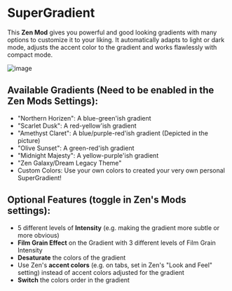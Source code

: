 # SuperGradient

This **Zen Mod** gives you powerful and good looking gradients with many options to customize it to your liking.
It automatically adapts to light or dark mode, adjusts the accent color to the gradient and works flawlessly with compact mode.

![image](https://github.com/user-attachments/assets/2bc13ea8-8ac9-48df-b4cf-e23157caf512)

## Available Gradients (Need to be enabled in the Zen Mods Settings):
  - "Northern Horizen": A blue-green'ish gradient
  - "Scarlet Dusk": A red-yellow'ish gradient
  - "Amethyst Claret": A blue/purple-red'ish gradient (Depicted in the picture)
  - "Olive Sunset": A green-red'ish gradient
  - "Midnight Majesty": A yellow-purple'ish gradient
  - "Zen Galaxy/Dream Legacy Theme"
  - Custom Colors: Use your own colors to created your very own personal SuperGradient!

## Optional Features (toggle in Zen's Mods settings):
  - 5 different levels of **Intensity** (e.g. making the gradient more subtle or more obvious)
  - **Film Grain Effect** on the Gradient with 3 different levels of Film Grain Intensity
  - **Desaturate** the colors of the gradient
  - Use Zen's **accent colors** (e.g. on tabs, set in Zen's "Look and Feel" setting) instead of accent colors adjusted for the gradient
  - **Switch** the colors order in the gradient
